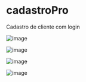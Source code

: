 # cadastroPro

Cadastro de cliente com login


![image](https://user-images.githubusercontent.com/33869867/140394956-56243878-b4d3-439b-aeae-bab7beda1dfc.png)


![image](https://user-images.githubusercontent.com/33869867/140395007-d3e95f7e-c485-4f63-862b-3ad4fa623f45.png)


![image](https://user-images.githubusercontent.com/33869867/140395064-7d7cec7d-e835-4485-8a1a-6ca263102bb7.png)


![image](https://user-images.githubusercontent.com/33869867/140395114-8f22b7c6-c12e-4cde-8528-38f92576e939.png)

